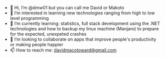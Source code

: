 - 👋 Hi, I’m @dmw01 but you can call me David or Makoto
- 👀 I’m interested in learning new technologies ranging from high to low level programming
- 🌱 I’m currently learning: statistics, full stack development using the .NET technologies and how to backup my linux machine (Manjaro) to prepare for the expected, unexpeted crashes
- 💞️ I’m looking to collaborate on apps that improve people's productivity or making people happier 
- 📫 How to reach me: davidmacotoward@gmail.com

<!---
dmw01/dmw01 is a ✨ special ✨ repository because its `README.md` (this file) appears on your GitHub profile.
You can click the Preview link to take a look at your changes.
--->
